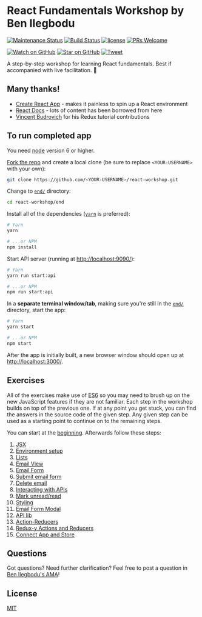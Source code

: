 # React Fundamentals Workshop by Ben Ilegbodu

[![Maintenance Status](https://img.shields.io/badge/status-maintained-brightgreen.svg)](https://github.com/benmvp/react-workshop/pulse)
[![Build Status](https://travis-ci.org/benmvp/react-workshop.svg?branch=master)](https://travis-ci.org/benmvp/react-workshop)
[![license](https://img.shields.io/github/license/benmvp/react-workshop.svg)](LICENSE)
[![PRs Welcome](https://img.shields.io/badge/PRs-welcome-brightgreen.svg)](http://makeapullrequest.com)

[![Watch on GitHub](https://img.shields.io/github/watchers/benmvp/react-workshop.svg?style=social)](https://github.com/benmvp/react-workshop/watchers)
[![Star on GitHub](https://img.shields.io/github/stars/benmvp/react-workshop.svg?style=social)](https://github.com/benmvp/react-workshop/stargazers)
[![Tweet](https://img.shields.io/twitter/url/https/github.com/benmvp/react-workshop.svg?style=social)](https://twitter.com/intent/tweet?text=Check%20out%20React%20Fundamentals%20Workshop%20by%20%40benmvp!%0A%0Ahttps%3A%2F%2Fgithub.com%2Fbenmvp%2Freact-workshop)

A step-by-step workshop for learning React fundamentals. Best if accompanied with live facilitation. 🙂

## Many thanks!

- [Create React App](https://github.com/facebookincubator/create-react-app) - makes it painless to spin up a React environment
- [React Docs](http://facebook.github.io/react) - lots of content has been borrowed from here
- [Vincent Budrovich](https://github.com/vwb) for his Redux tutorial contributions

## To run completed app

You need [node](https://nodejs.org/en/) version 6 or higher.

[Fork the repo](https://github.com/benmvp/react-workshop/fork) and create a local clone (be sure to replace `<YOUR-USERNAME>` with your own):

```sh
git clone https://github.com/<YOUR-USERNAME>/react-workshop.git
```

Change to [`end/`](end/) directory:

```sh
cd react-workshop/end
```

Install all of the dependencies ([`yarn`](https://yarnpkg.com/en/) is preferred):

```sh
# Yarn
yarn

# ...or NPM
npm install
```

Start API server (running at [http://localhost:9090/](http://localhost:9090/)):

```sh
# Yarn
yarn run start:api

# ...or NPM
npm run start:api
```

In a **separate terminal window/tab**, making sure you're still in the [`end/`](end/) directory, start the app:

```sh
# Yarn
yarn start

# ...or NPM
npm start
```

After the app is initially built, a new browser window should open up at [http://localhost:3000/](http://localhost:3000/).

## Exercises

All of the exercises make use of [ES6](http://www.benmvp.com/learning-es6-series/) so you may need to brush up on the new JavaScript features if they are not familiar. Each step in the workshop builds on top of the previous one. If at any point you get stuck, you can find the answers in the source code of the given step. Any given step can be used as a starting point to continue on to the remaining steps.

You can start at the [beginning](00-begin/). Afterwards follow these steps:

1. [JSX](01-jsx/)
1. [Environment setup](02-components/)
1. [Lists](03-lists/)
1. [Email View](04-email-view/)
1. [Email Form](05-email-form/)
1. [Submit email form](06-submit-email-form/)
1. [Delete email](07-delete-email/)
1. [Interacting with APIs](08-api/)
1. [Mark unread/read](09-mark-unread/)
1. [Styling](10-styling/)
1. [Email Form Modal](11-email-form-modal/)
1. [API lib](12-api-lib/)
1. [Action-Reducers](13-action-reducers/)
1. [Redux-y Actions and Reducers](14-reduxy-actions-reducers/)
1. [Connect App and Store](15-connect-app-and-store/)

## Questions

Got questions? Need further clarification? Feel free to post a question in [Ben Ilegbodu's AMA](http://www.benmvp.com/ama/)!

## License

[MIT](LICENSE)
